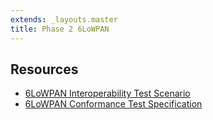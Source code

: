 ```yaml
---
extends: _layouts.master
title: Phase 2 6LoWPAN
---
```


## Resources

* <i class="far fa-file-pdf fa-fw"></i> [6LoWPAN Interoperability Test Scenario](../docs/IPv6_Ready_Specification_6LoWPAN_Interoperability.pdf)
* <i class="far fa-file-pdf fa-fw"></i> [6LoWPAN Conformance Test Specification](../docs/6LoWPAN_Test_Specification.pdf)
